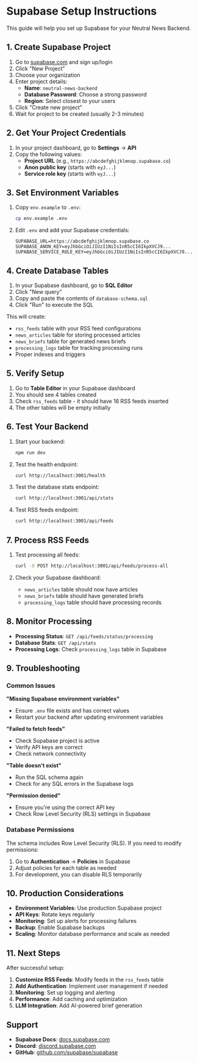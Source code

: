 # Supabase Setup Instructions

This guide will help you set up Supabase for your Neutral News Backend.

## 1. Create Supabase Project

1. Go to [supabase.com](https://supabase.com) and sign up/login
2. Click "New Project"
3. Choose your organization
4. Enter project details:
   - **Name**: `neutral-news-backend`
   - **Database Password**: Choose a strong password
   - **Region**: Select closest to your users
5. Click "Create new project"
6. Wait for project to be created (usually 2-3 minutes)

## 2. Get Your Project Credentials

1. In your project dashboard, go to **Settings** → **API**
2. Copy the following values:
   - **Project URL** (e.g., `https://abcdefghijklmnop.supabase.co`)
   - **Anon public key** (starts with `eyJ...`)
   - **Service role key** (starts with `eyJ...`)

## 3. Set Environment Variables

1. Copy `env.example` to `.env`:
   ```bash
   cp env.example .env
   ```

2. Edit `.env` and add your Supabase credentials:
   ```env
   SUPABASE_URL=https://abcdefghijklmnop.supabase.co
   SUPABASE_ANON_KEY=eyJhbGciOiJIUzI1NiIsInR5cCI6IkpXVCJ9...
   SUPABASE_SERVICE_ROLE_KEY=eyJhbGciOiJIUzI1NiIsInR5cCI6IkpXVCJ9...
   ```

## 4. Create Database Tables

1. In your Supabase dashboard, go to **SQL Editor**
2. Click "New query"
3. Copy and paste the contents of `database-schema.sql`
4. Click "Run" to execute the SQL

This will create:
- `rss_feeds` table with your RSS feed configurations
- `news_articles` table for storing processed articles
- `news_briefs` table for generated news briefs
- `processing_logs` table for tracking processing runs
- Proper indexes and triggers

## 5. Verify Setup

1. Go to **Table Editor** in your Supabase dashboard
2. You should see 4 tables created
3. Check `rss_feeds` table - it should have 16 RSS feeds inserted
4. The other tables will be empty initially

## 6. Test Your Backend

1. Start your backend:
   ```bash
   npm run dev
   ```

2. Test the health endpoint:
   ```bash
   curl http://localhost:3001/health
   ```

3. Test the database stats endpoint:
   ```bash
   curl http://localhost:3001/api/stats
   ```

4. Test RSS feeds endpoint:
   ```bash
   curl http://localhost:3001/api/feeds
   ```

## 7. Process RSS Feeds

1. Test processing all feeds:
   ```bash
   curl -X POST http://localhost:3001/api/feeds/process-all
   ```

2. Check your Supabase dashboard:
   - `news_articles` table should now have articles
   - `news_briefs` table should have generated briefs
   - `processing_logs` table should have processing records

## 8. Monitor Processing

- **Processing Status**: `GET /api/feeds/status/processing`
- **Database Stats**: `GET /api/stats`
- **Processing Logs**: Check `processing_logs` table in Supabase

## 9. Troubleshooting

### Common Issues

**"Missing Supabase environment variables"**
- Ensure `.env` file exists and has correct values
- Restart your backend after updating environment variables

**"Failed to fetch feeds"**
- Check Supabase project is active
- Verify API keys are correct
- Check network connectivity

**"Table doesn't exist"**
- Run the SQL schema again
- Check for any SQL errors in the Supabase logs

**"Permission denied"**
- Ensure you're using the correct API key
- Check Row Level Security (RLS) settings in Supabase

### Database Permissions

The schema includes Row Level Security (RLS). If you need to modify permissions:

1. Go to **Authentication** → **Policies** in Supabase
2. Adjust policies for each table as needed
3. For development, you can disable RLS temporarily

## 10. Production Considerations

- **Environment Variables**: Use production Supabase project
- **API Keys**: Rotate keys regularly
- **Monitoring**: Set up alerts for processing failures
- **Backup**: Enable Supabase backups
- **Scaling**: Monitor database performance and scale as needed

## 11. Next Steps

After successful setup:

1. **Customize RSS Feeds**: Modify feeds in the `rss_feeds` table
2. **Add Authentication**: Implement user management if needed
3. **Monitoring**: Set up logging and alerting
4. **Performance**: Add caching and optimization
5. **LLM Integration**: Add AI-powered brief generation

## Support

- **Supabase Docs**: [docs.supabase.com](https://docs.supabase.com)
- **Discord**: [discord.supabase.com](https://discord.supabase.com)
- **GitHub**: [github.com/supabase/supabase](https://github.com/supabase/supabase)
